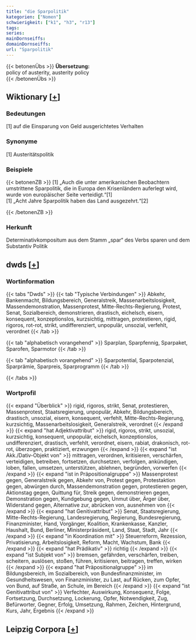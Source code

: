 ```yaml
---
title: "die Sparpolitik"
kategorien: ["Nomen"]
schwierigkeit: ["k1", "h3", "r13"]
tags:
series:
mainDornseiffs:
domainDornseiffs:
url: "Sparpolitik"
---
```


{{< betonenÜbs >}}
**Übersetzung:**  
policy of austerity, austerity policy  
{{< /betonenÜbs >}}

## Wiktionary [[+](https://de.wiktionary.org/wiki/Sparpolitik)]

### Bedeutungen
[1] auf die Einsparung von Geld ausgerichtetes Verhalten  

### Synonyme
[1] Austeritätspolitik  

### Beispiele
{{< betonenZB >}}
[1] „Auch die unter amerikanischen Beobachtern umstrittene Sparpolitik, die in Europa den Krisenländern auferlegt wird, wurde von europäischer Seite verteidigt.“[1]  
[1] „Acht Jahre Sparpolitik haben das Land ausgezehrt.“[2]  

{{< /betonenZB >}}
### Herkunft
Determinativkompositum aus dem Stamm „spar“ des Verbs sparen und dem Substantiv Politik  



## dwds [[+](https://www.dwds.de/wb/Sparpolitik)]

### Wortinformation
{{< tabs "Dwds" >}}
{{< tab "Typische Verbindungen" >}}
Abkehr, Bankenmacht, Bildungsbereich, Generalstreik, Massenarbeitslosigkeit, Massendemonstration, Massenprotest, Mitte-Rechts-Regierung, Protest, Senat, Sozialbereich, demonstrieren, drastisch, eichelsch, eisern, konsequent, konzeptionslos, kurzsichtig, mittragen, protestieren, rigid, rigoros, rot-rot, strikt, undifferenziert, unpopulär, unsozial, verfehlt, verordnet
{{< /tab >}}

{{< tab "alphabetisch vorangehend" >}}
Sparplan, Sparpfennig, Sparpaket, Sparofen, Sparmotor
{{< /tab >}}

{{< tab "alphabetisch vorangehend" >}}
Sparpotential, Sparpotenzial, Sparprämie, Sparpreis, Sparprogramm
{{< /tab >}}

{{< /tabs >}}

### Wortprofil
{{< expand "Überblick" >}} rigid, rigoros, strikt, Senat, protestieren, Massenprotest, Staatsregierung, unpopulär, Abkehr, Bildungsbereich, drastisch, unsozial, eisern, konsequent, verfehlt, Mitte-Rechts-Regierung, kurzsichtig, Massenarbeitslosigkeit, Generalstreik, verordnet {{< /expand >}}
{{< expand "hat Adjektivattribut" >}} rigid, rigoros, strikt, unsozial, kurzsichtig, konsequent, unpopulär, eichelsch, konzeptionslos, undifferenziert, drastisch, verfehlt, verordnet, eisern, rabiat, drakonisch, rot-rot, überzogen, praktiziert, erzwungen {{< /expand >}}
{{< expand "ist Akk./Dativ-Objekt von" >}} mittragen, verordnen, kritisieren, verschärfen, verteidigen, betreiben, fortsetzen, durchsetzen, verfolgen, ankündigen, loben, fallen, umsetzen, unterstützen, ablehnen, begründen, vorwerfen {{< /expand >}}
{{< expand "ist in Präpositionalgruppe" >}} Massenprotest gegen, Generalstreik gegen, Abkehr von, Protest gegen, Protestaktion gegen, abwürgen durch, Massendemonstration gegen, protestieren gegen, Aktionstag gegen, Quittung für, Streik gegen, demonstrieren gegen, Demonstration gegen, Kundgebung gegen, Unmut über, Ärger über, Widerstand gegen, Alternative zur, abrücken von, ausnehmen von {{< /expand >}}
{{< expand "hat Genitivattribut" >}} Senat, Staatsregierung, Mitte-Rechts-Regierung, Landesregierung, Regierung, Bundesregierung, Finanzminister, Hand, Vorgänger, Koalition, Krankenkasse, Kanzler, Haushalt, Bund, Berliner, Ministerpräsident, Land, Staat, Stadt, Jahr {{< /expand >}}
{{< expand "in Koordination mit" >}} Steuerreform, Rezession, Privatisierung, Arbeitslosigkeit, Reform, Macht, Wachstum, Bank {{< /expand >}}
{{< expand "hat Prädikativ" >}} richtig {{< /expand >}}
{{< expand "ist Subjekt von" >}} bremsen, gefährden, verschärfen, treiben, scheitern, auslösen, stoßen, führen, kritisieren, beitragen, treffen, wirken {{< /expand >}}
{{< expand "hat Präpositionalgruppe" >}} im Bildungsbereich, im Sozialbereich, von Bundesfinanzminister, im Gesundheitswesen, von Finanzminister, zu Last, auf Rücken, zum Opfer, von Bund, auf Straße, an Schule, im Bereich {{< /expand >}}
{{< expand "ist Genitivattribut von" >}} Verfechter, Auswirkung, Konsequenz, Folge, Fortsetzung, Durchsetzung, Lockerung, Opfer, Notwendigkeit, Zug, Befürworter, Gegner, Erfolg, Umsetzung, Rahmen, Zeichen, Hintergrund, Kurs, Jahr, Ergebnis {{< /expand >}}

## Leipzig Corpora [[+](https://corpora.uni-leipzig.de/en/res?word=Sparpolitik&corpusId=deu_newscrawl-public_2018)]

